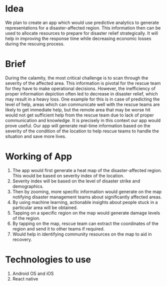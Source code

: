 # Idea

We plan to create an app which would use predictive analytics to generate representations for a disaster-affected region.
This information then can be used to allocate resources to prepare for disaster relief strategically. It will help in improving the response time while decreasing economic losses during the rescuing process.

# Brief

During the calamity, the most critical challenge is to scan through the severity of the affected area. This information is pivotal for the rescue team for they have to make operational decisions. However, the inefficiency of proper information depiction often led to decrease in disaster relief, which may result in a heavy loss. One example for this is in case of predicting the level of help, areas which can communicate well with the rescue teams are likely to get immediate help, but the remote area that may be worse hit would not get sufficient help from the rescue team due to lack of proper communication and knowledge. It is precisely in this context our app would prove useful. Our app will generate real-time information based on the severity of the condition of the location to help rescue teams to handle the situation and save more lives.

# Working of App

1) The app would first generate a heat map of the disaster-affected region. This would be based on severity index of the location.
2) Severity index will be based on the level of disaster strike and demographics.
3) Then by zooming, more specific information would generate on the map notifying disaster management teams about significantly affected areas.
4) By using machine learning, actionable insights about people stuck in a particular area will be obtained.
5) Tapping on a specific region on the map would generate damage levels of the region.
6) By tapping on the map, rescue team can extract the coordinates of the region and send it to other teams if required.
7) Would help in identifying community resources on the map to aid in recovery.

# Technologies to use

1) Android OS and iOS
2) React native



